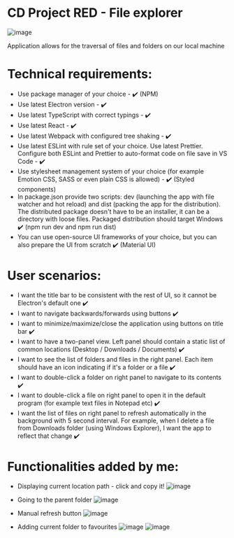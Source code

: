 # CD Project RED - File explorer
 
![image](https://user-images.githubusercontent.com/90351456/206913940-8558bdc1-0cff-48ab-9b43-abb5bfb914b4.png)

Application allows for the traversal of files and folders on our local machine

# Technical requirements:

+ Use package manager of your choice - ✔️ (NPM)
+ Use latest Electron version - ✔️
+ Use latest TypeScript with correct typings - ✔️
+ Use latest React - ✔️
+ Use latest Webpack with configured tree shaking - ✔️
+ Use latest ESLint with rule set of your choice. Use latest Prettier. Configure both 
ESLint and Prettier to auto-format code on file save in VS Code - ✔️
+ Use stylesheet management system of your choice (for example Emotion CSS, 
SASS or even plain CSS is allowed) - ✔️ (Styled components)
+ In package.json provide two scripts: dev (launching the app with file watcher 
and hot reload) and dist (packing the app for the distribution). The distributed 
package doesn't have to be an installer, it can be a directory with loose files. 
Packaged distribution should target Windows ✔️ (npm run dev and npm run dist)
+ You can use open-source UI frameworks of your choice, but you can also prepare 
the UI from scratch ✔️ (Material UI)

# User scenarios:
+ I want the title bar to be consistent with the rest of UI, so it cannot be Electron's default one ✔️
+ I want to navigate backwards/forwards using buttons ✔️
+ I want to minimize/maximize/close the application using buttons on title bar ✔️
+ I want to have a two-panel view. Left panel should contain a static list of common locations (Desktop / Downloads / Documents) ✔️
+ I want to see the list of folders and files in the right panel. Each item should have an icon indicating if it's a folder or a file ✔️
+ I want to double-click a folder on right panel to navigate to its contents ✔️
+ I want to double-click a file on right panel to open it in the default program (for example text files in Notepad etc) ✔️
+ I want the list of files on right panel to refresh automatically in the background with 5 second interval. For example, when I delete a file from Downloads folder (using Windows Explorer), I want the app to reflect that change ✔️

# Functionalities added by me:
+ Displaying current location path - click and copy it!
![image](https://user-images.githubusercontent.com/90351456/206914685-1d4e3b1f-3cc6-4cf6-9b5c-40dd7b6e1fe2.png)

+ Going to the parent folder
![image](https://user-images.githubusercontent.com/90351456/206914773-191e63ab-5fb9-4f3b-b1a0-5d43987971ee.png)

+ Manual refresh button
![image](https://user-images.githubusercontent.com/90351456/206914856-650ae46a-4492-4d48-8bd6-6d18a3b8f1bc.png)

+ Adding current folder to favourites
![image](https://user-images.githubusercontent.com/90351456/206914918-0c9ec165-40b9-4955-a909-f4ffcb25866d.png)
![image](https://user-images.githubusercontent.com/90351456/206914930-a2da049f-4a1e-4e4e-8e4e-20b234df72bf.png)
